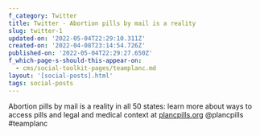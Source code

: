 ```yaml
---
f_category: Twitter
title: Twitter - Abortion pills by mail is a reality
slug: twitter-1
updated-on: '2022-05-04T22:29:10.311Z'
created-on: '2022-04-08T23:14:54.726Z'
published-on: '2022-05-04T22:29:27.650Z'
f_which-page-s-should-this-appear-on:
  - cms/social-toolkit-pages/teamplanc.md
layout: '[social-posts].html'
tags: social-posts
---
```


Abortion pills by mail is a reality in all 50 states: learn more about ways to access pills and legal and medical context at [plancpills.org](https://plancpills.org) @plancpills #teamplanc

